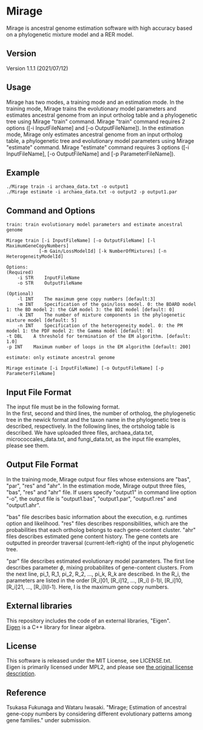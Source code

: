 # Mirage
Mirage is ancestral genome estimation software with high accuracy based on a phylogenetic mixture model and a RER model.

## Version
Version 1.1.1 (2021/07/12)

## Usage
Mirage has two modes, a training mode and an estimation mode. In the training mode, Mirage trains the evolutionary model parameters and estimates ancestral genome from an input ortholog table and a phylogenetic tree using Mirage "train" command. Mirage "train" command requires 2 options ([-i InputFileName] and [-o OutputFileName]). In the estimation mode, Mirage only estimates ancestral genome from an input ortholog table, a phylogenetic tree and evolutionary model parameters using Mirage "estimate" command. Mirage "estimate" command requires 3 options ([-i InputFileName], [-o OutputFileName] and [-p ParameterFileName]).

## Example
    ./Mirage train -i archaea_data.txt -o output1
    ./Mirage estimate -i archaea_data.txt -o output2 -p output1.par

## Command and Options
    train: train evolutionary model parameters and estimate ancestral genome

    Mirage train [-i InputFileName] [-o OutputFileName] [-l MaximumGeneCopyNumbers]  
                [-m Gain/LossModelId] [-k NumberOfMixtures] [-n HeterogeneityModelId]
   
    Options:
    (Required)
        -i STR    InputFileName
        -o STR    OutputFileName
        
    (Optional) 
        -l INT    The maximum gene copy numbers [default:3]
        -m INT    Specification of the gain/loss model. 0: the BDARD model 1: the BD model 2: the C&M model 3: the BDI model [default: 0]
        -k INT    The number of mixture components in the phylogenetic mixture model [default: 5]
        -n INT    Specification of the heterogeneity model. 0: the PM model 1: the PDF model 2: the Gamma model [default: 0]
	-t DBL    A threshold for termination of the EM algorithm. [default: 1.0]  
	-p INT    Maximum number of loops in the EM algorithm [default: 200]  
        
    estimate: only estimate ancestral genome
    
    Mirage estimate [-i InputFileName] [-o OutputFileName] [-p ParameterFileName]
                
## Input File Format
The input file must be in the following format.  
In the first, second and third lines, the number of ortholog, the phylogenetic tree in the newick format and the taxon name in the phylogenetic tree is described, respectively. In the following lines, the ortsholog table is described.
We have uploaded three files, archaea_data.txt, micrococcales_data.txt, and fungi_data.txt, as the input file examples, please see them.

## Output File Format
In the training mode, Mirage output four files whose extensions are "bas", "par", "res" and "ahr". In the estimation mode, Mirage output three files, "bas", "res" and "ahr" file. If users specify "output1" in command line option "-o", the output file is "output1.bas", "output1.par", "output1.res" and "output1.ahr". 

"bas" file describes basic information about the execution, e.g. runtimes option and likelihood. "res" files describes responsibilities, which are the probabilities that each ortholog belongs to each gene-content cluster. "ahr" files describes estimated gene content history. The gene contets are outputted in preorder traversal (current-left-right) of the input phylogenetic tree.

"par" file describes estimated evolutionary model parameters. The first line describes parameter $\phi$, mixing probabilites of gene-content clusters. From the next line, pi_1, R_1, pi_2, R_2, ..., pi_k, R_k are described. In the R_i, the parameters are listed in the order [R_i]01, [R_i]12, ..., [R_i] (l-1)l, [R_i]10, [R_i]21, ..., [R_i]l(l-1). Here, l is the maximum gene copy numbers.

## External libraries
This repository includes the code of an external libraries, "Eigen".  
[Eigen](http://eigen.tuxfamily.org/index.php) is a C++ library for linear algebra.

## License
This software is released under the MIT License, see LICENSE.txt.  
Eigen is primarily licensed under MPL2, and please see [the original license description](Eigen/COPYING.README).

## Reference
Tsukasa Fukunaga and Wataru Iwasaki. "Mirage; Estimation of ancestral gene-copy numbers by considering different evolutionary patterns among gene families." under submission.
